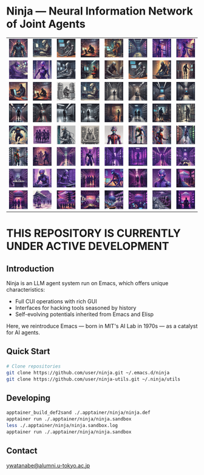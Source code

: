 <!-- ---
!-- title: ./Semacs/README.md
!-- author: ywatanabe
!-- date: 2024-12-08 03:12:12
!-- --- -->

# Ninja — Neural Information Network of Joint Agents
<p align="center"><table>
<tr>
<td><img src="./docs/logos/logo_01.jpg" width="100px"></td><td><img src="./docs/logos/logo_02.jpg" width="100px"></td><td><img src="./docs/logos/logo_03.jpg" width="100px"></td><td><img src="./docs/logos/logo_04.jpg" width="100px"></td><td><img src="./docs/logos/logo_05.jpg" width="100px"></td><td><img src="./docs/logos/logo_06.jpg" width="100px"></td><td><img src="./docs/logos/logo_07.jpg" width="100px"></td><td><img src="./docs/logos/logo_08.jpg" width="100px"></td></tr>
<tr>
<td><img src="./docs/logos/logo_09.jpg" width="100px"></td><td><img src="./docs/logos/logo_10.jpg" width="100px"></td><td><img src="./docs/logos/logo_11.jpg" width="100px"></td><td><img src="./docs/logos/logo_12.jpg" width="100px"></td><td><img src="./docs/logos/logo_13.jpg" width="100px"></td><td><img src="./docs/logos/logo_14.jpg" width="100px"></td><td><img src="./docs/logos/logo_15.jpg" width="100px"></td><td><img src="./docs/logos/logo_16.jpg" width="100px"></td></tr>
<tr>
<td><img src="./docs/logos/logo_17.jpg" width="100px"></td><td><img src="./docs/logos/logo_18.jpg" width="100px"></td><td><img src="./docs/logos/logo_19.jpg" width="100px"></td><td><img src="./docs/logos/logo_20.jpg" width="100px"></td><td><img src="./docs/logos/logo_21.jpg" width="100px"></td><td><img src="./docs/logos/logo_22.jpg" width="100px"></td><td><img src="./docs/logos/logo_23.jpg" width="100px"></td><td><img src="./docs/logos/logo_24.jpg" width="100px"></td></tr>
<tr>
<td><img src="./docs/logos/logo_25.jpg" width="100px"></td><td><img src="./docs/logos/logo_26.jpg" width="100px"></td><td><img src="./docs/logos/logo_27.jpg" width="100px"></td><td><img src="./docs/logos/logo_28.jpg" width="100px"></td><td><img src="./docs/logos/logo_29.jpg" width="100px"></td><td><img src="./docs/logos/logo_30.jpg" width="100px"></td><td><img src="./docs/logos/logo_31.jpg" width="100px"></td><td><img src="./docs/logos/logo_32.jpg" width="100px"></td></tr>
<tr>
<td><img src="./docs/logos/logo_33.jpg" width="100px"></td><td><img src="./docs/logos/logo_34.jpg" width="100px"></td><td><img src="./docs/logos/logo_35.jpg" width="100px"></td><td><img src="./docs/logos/logo_36.jpg" width="100px"></td><td><img src="./docs/logos/logo_37.jpg" width="100px"></td><td><img src="./docs/logos/logo_38.jpg" width="100px"></td><td><img src="./docs/logos/logo_39.jpg" width="100px"></td><td><img src="./docs/logos/logo_40.jpg" width="100px"></td></tr>
<tr>
<td><img src="./docs/logos/logo_41.jpg" width="100px"></td><td><img src="./docs/logos/logo_42.jpg" width="100px"></td><td><img src="./docs/logos/logo_43.jpg" width="100px"></td><td><img src="./docs/logos/logo_44.jpg" width="100px"></td><td><img src="./docs/logos/logo_45.jpg" width="100px"></td><td><img src="./docs/logos/logo_46.jpg" width="100px"></td><td><img src="./docs/logos/logo_47.jpg" width="100px"></td><td><img src="./docs/logos/logo_48.jpg" width="100px"></td></tr>
<tr>
<td><img src="./docs/logos/logo_49.jpg" width="100px"></td><td><img src="./docs/logos/logo_50.jpg" width="100px"></td><td><img src="./docs/logos/logo_51.jpg" width="100px"></td><td><img src="./docs/logos/logo_52.jpg" width="100px"></td><td><img src="./docs/logos/logo_53.jpg" width="100px"></td><td><img src="./docs/logos/logo_54.jpg" width="100px"></td><td><img src="./docs/logos/logo_55.jpg" width="100px"></td><td><img src="./docs/logos/logo_56.jpg" width="100px"></td></tr>
<tr>
<td><img src="./docs/logos/logo_57.jpg" width="100px"></td><td><img src="./docs/logos/logo_58.jpg" width="100px"></td><td><img src="./docs/logos/logo_59.jpg" width="100px"></td><td><img src="./docs/logos/logo_60.jpg" width="100px"></td><td><img src="./docs/logos/logo_61.jpg" width="100px"></td><td><img src="./docs/logos/logo_62.jpg" width="100px"></td><td><img src="./docs/logos/logo_63.jpg" width="100px"></td><td><img src="./docs/logos/logo_64.jpg" width="100px"></td></tr>
</table></p>


THIS REPOSITORY IS CURRENTLY UNDER ACTIVE DEVELOPMENT
=====================================================

## Introduction
Ninja is an LLM agent system run on Emacs, which offers unique characteristics:
- Full CUI operations with rich GUI
- Interfaces for hacking tools seasoned by history
- Self-evolving potentials inherited from Emacs and Elisp

Here, we reintroduce Emacs — born in MIT's AI Lab in 1970s — as a catalyst for AI agents.

## Quick Start
```bash
# Clone repositories
git clone https://github.com/user/ninja.git ~/.emacs.d/ninja
git clone https://github.com/user/ninja-utils.git ~/.ninja/utils
```

## Developing
``` bash
apptainer_build_def2sand ./.apptainer/ninja/ninja.def
apptainer run ./.apptainer/ninja/ninja.sandbox
less ./.apptainer/ninja/ninja.sandbox.log
apptainer run ./.apptainer/ninja/ninja.sandbox
```

## Contact
ywatanabe@alumni.u-tokyo.ac.jp
